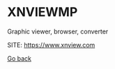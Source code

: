 # XNVIEWMP
 
 Graphic viewer, browser, converter
 
 SITE: https://www.xnview.com

 [Go back](https://portable-linux-apps.github.io/apps.html)
